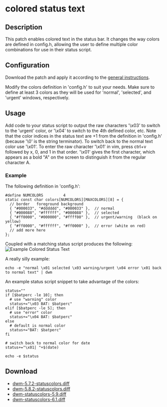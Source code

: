 # colored status text #

## Description ##

This patch enables colored text in the status bar.  It changes the way colors are defined in config.h, allowing the user to define multiple color combinations for use in their status script.

## Configuration ##

Download the patch and apply it according to the [general instructions](.).

Modify the colors definition in 'config.h' to suit your needs.  Make sure to define at least 3 colors as they will be used for 'normal', 'selected', and 'urgent' windows, respectively.

## Usage ##

Add code to your status script to output the raw characters '\x03' to switch to the 'urgent' color, or '\x04' to switch to the 4th defined color, etc.  Note that the color indices in the status text are +1 from the definition in 'config.h' (because '\0' is the string terminator).  To switch back to the normal text color use '\x01'. To enter the raw character '\x01' in vim, press ctrl+v followed by x, 0, and 1 in that order. '\x01' gives the first character, which appears as a bold "A" on the screen to distinguish it from the regular character A.

### Example ###

The following definition in 'config.h':

    #define NUMCOLORS         4
    static const char colors[NUMCOLORS][MAXCOLORS][8] = {
      // border   foreground background
      { "#000033", "#dddddd", "#000033" },  // normal
      { "#000088", "#ffffff", "#000088" },  // selected
      { "#ff0000", "#000000", "#ffff00" },  // urgent/warning  (black on yellow)
      { "#ff0000", "#ffffff", "#ff0000" },  // error (white on red)
      // add more here
    };

Coupled with a matching status script produces the following:
  ![Example Colored Status Text](dwm-5.7.2-statuscolors.png)

A really silly example:

    echo -e "normal \x01 selected \x03 warning/urgent \x04 error \x01 back to normal text" | dwm

An example status script snippet to take advantage of the colors:

    status=""
    if [$batperc -le 10]; then
      # use "warning" color
      status+="\x03 BAT: $batperc"
    elif [$batperc -le 5]; then
      # use "error" color
      status+="\x04 BAT: $batperc"
    else
      # default is normal color
      status+="BAT: $batperc"
    fi

    # switch back to normal color for date
    status+="\x01| "+$(date)

    echo -e $status

## Download ##

 * [dwm-5.7.2-statuscolors.diff](dwm-5.7.2-statuscolors.diff)
 * [dwm-5.8.2-statuscolors.diff](dwm-5.8.2-statuscolors.diff)
 * [dwm-statuscolors-5.9.diff](dwm-statuscolors-5.9.diff)
 * [dwm-statuscolors-6.1.diff](dwm-statuscolors-6.1.diff)
